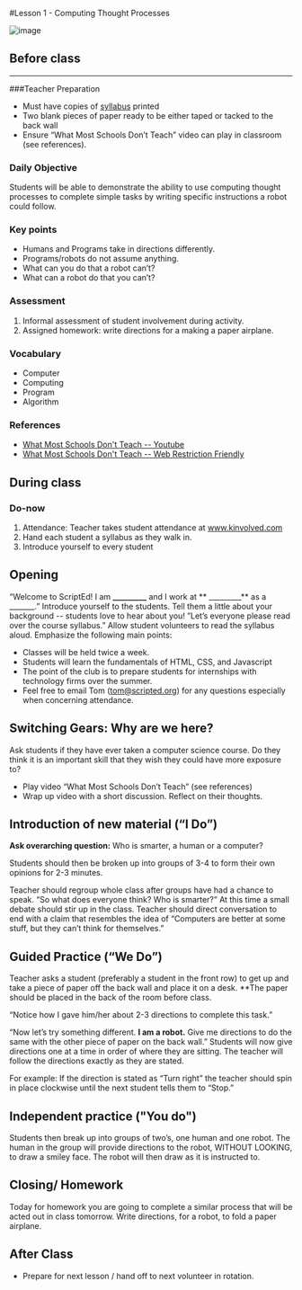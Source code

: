 #Lesson 1 - Computing Thought Processes

![image](http://i.imgur.com/n9QNhUG.png)

## Before class
---
###Teacher Preparation
* Must have copies of [syllabus](Syllabus.docx) printed
* Two blank pieces of paper ready to be either taped or tacked to the back wall
* Ensure “What Most Schools Don’t Teach” video can play in classroom (see references).


### Daily Objective

Students will be able to demonstrate the ability to use computing thought processes to complete simple tasks by writing specific instructions a robot could follow.

### Key points

* Humans and Programs take in directions differently.
* Programs/robots do not assume anything.
* What can you do that a robot can’t?
* What can a robot do that you can’t?

### Assessment

1. Informal assessment of student involvement during activity.
2. Assigned homework: write directions for a making a paper airplane.


### Vocabulary

* Computer
* Computing
* Program
* Algorithm

### References

* [What Most Schools Don't Teach -- Youtube](https://www.youtube.com/watch?v=nKIu9yen5nc)
* [What Most Schools Don't Teach -- Web Restriction Friendly](https://www.dropbox.com/s/fdnfaia4zculthf/What%20Most%20Schools%20Don_t%20Teach.mp4)

## During class

### Do-now

1. Attendance: Teacher takes student attendance at www.kinvolved.com
2. Hand each student a syllabus as they walk in.
3. Introduce yourself to every student



## Opening

“Welcome to ScriptEd! I am **_________** and I work at ** _________** as a _______.” Introduce yourself to the students. Tell them a little about your background -- students love to hear about you! ”Let’s everyone please read over the course syllabus.” Allow student volunteers to read the syllabus aloud. Emphasize the following main points:

* Classes will be held twice a week.
* Students will learn the fundamentals of HTML, CSS, and Javascript
* The point of the club is to prepare students for internships with technology firms over the summer.
* Feel free to email Tom (tom@scripted.org) for any questions especially when concerning attendance. 

## Switching Gears: Why are we here?

Ask students if they have ever taken a computer science course. Do they think it is an important skill that they wish they could have more exposure to?  
* Play video “What Most Schools Don’t Teach” (see references)  
* Wrap up video with a short discussion. Reflect on their thoughts.

## Introduction of new material (“I Do”)

**Ask overarching question:** Who is smarter, a human or a computer?  

Students should then be broken up into groups of 3-4 to form their own opinions for 2-3 minutes.   


Teacher should regroup whole class after groups have had a chance to speak. “So what does everyone think? Who is smarter?” At this time a small debate should stir up in the class. Teacher should direct conversation to end with a claim that resembles the idea of “Computers are better at some stuff, but they can’t think for themselves.”


## Guided Practice (“We Do”)

Teacher asks a student (preferably a student in the front row) to get up and take a piece of paper off the back wall and place it on a desk. **The paper should be placed in the back of the room before class.

“Notice how I gave him/her about 2-3 directions to complete this task.” 

“Now let’s try something different. **I am a robot.** Give me directions to do the same with the other piece of paper on the back wall.” Students will now give directions one at a time in order of where they are sitting. The teacher will follow the directions exactly as they are stated.

For example: If the direction is stated as “Turn right” the teacher should spin in place clockwise until the next student tells them to “Stop.”

## Independent practice ("You do")

Students then break up into groups of two’s, one human and one robot. The human in the group will provide directions to the robot, WITHOUT LOOKING, to draw a smiley face. The robot will then draw as it is instructed to. 

## Closing/ Homework

Today for homework you are going to complete a similar process that will be acted out in class tomorrow. Write directions, for a robot, to fold a paper airplane.

## After Class

* Prepare for next lesson / hand off to next volunteer in rotation.

